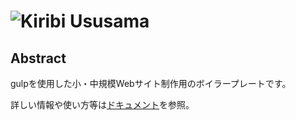 # ![Kiribi Ususama](https://github.com/arm-band/kiribi_ususama/blob/master/misc/img/kiribi_ususama.png)

## Abstract

gulpを使用した小・中規模Webサイト制作用のボイラープレートです。

詳しい情報や使い方等は[ドキュメント](https://docshed.ewigleere.net/ususama_book/)を参照。
